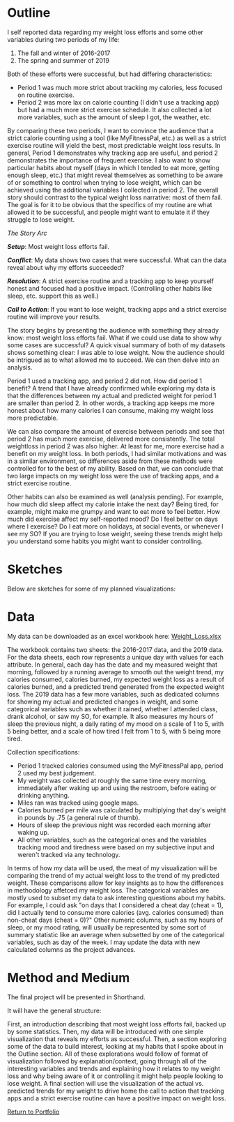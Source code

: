 # Outline

I self reported data regarding my weight loss efforts and some other variables during two periods of my life:
1. The fall and winter of 2016-2017
2. The spring and summer of 2019

Both of these efforts were successful, but had differing characteristics:
- Period 1 was much more strict about tracking my calories, less focused on routine exercise.
- Period 2 was more lax on calorie counting (I didn't use a tracking app) but had a much more strict exercise schedule. It also collected a lot more variables, such as the amount of sleep I got, the weather, etc.

By comparing these two periods, I want to convince the audience that a strict calorie counting using a tool (like MyFitnessPal, etc.) as well as a strict exercise routine will yield the best, most predictable weight loss results. In general, Period 1 demonstrates why tracking app are useful, and period 2 demonstrates the importance of frequent exercise. I also want to show particular habits about myself (days in which I tended to eat more, getting enough sleep, etc.) that might reveal themselves as something to be aware of or something to control when trying to lose weight, which can be achieved using the additional variables I collected in period 2. The overall story should contrast to the typical weight loss narrative: most of them fail. The goal is for it to be obvious that the specifics of my routine are what allowed it to be successful, and people might want to emulate it if they struggle to lose weight.

*The Story Arc*

***Setup***: Most weight loss efforts fail.

***Conflict***: My data shows two cases that were successful. What can the data reveal about why my efforts succeeded?

***Resolution***: A strict exercise routine and a tracking app to keep yourself honest and focused had a positive impact. (Controlling other habits like sleep, etc. support this as well.)

***Call to Action***: If you want to lose weight, tracking apps and a strict exercise routine will improve your results.

The story begins by presenting the audience with something they already know: most weight loss efforts fail. What if we could use data to show why some cases are successful? A quick visual summary of both of my datasets shows something clear: I was able to lose weight. Now the audience should be intrigued as to what allowed me to succeed. We can then delve into an analysis. 

Period 1 used a tracking app, and period 2 did not. How did period 1 benefit? A trend that I have already confirmed while exploring my data is that the differences between my actual and predicted weight for period 1 are smaller than period 2. In other words, a tracking app keeps me more honest about how many calories I can consume, making my weight loss more predictable.

We can also compare the amount of exercise between periods and see that period 2 has much more exercise, delivered more consistently. The total weightloss in period 2 was also higher. At least for me, more exercise had a benefit on my weight loss. In both periods, I had similar motivations and was in a similar environment, so differences aside from these methods were controlled for to the best of my ability. Based on that, we can conclude that two large impacts on my weight loss were the use of tracking apps, and a strict exercise routine.

Other habits can also be examined as well (analysis pending). For example, how much did sleep affect my calorie intake the next day? Being tired, for example, might make me grumpy and want to eat more to feel better. How much did exercise affect my self-reported mood? Do I feel better on days where I exercise? Do I eat more on holidays, at social events, or whenever I see my SO? If you are trying to lose weight, seeing these trends might help you understand some habits you might want to consider controlling.

# Sketches
Below are sketches for some of my planned visualizations:

# Data
My data can be downloaded as an excel workbook here: [Weight_Loss.xlsx](https://jhumes.github.io/Humes-Portfolio/Final_Project/Weight_Loss.xlsx)

The workbook contains two sheets: the 2016-2017 data, and the 2019 data. For the data sheets, each row represents a unique day with values for each attribute. In general, each day has the date and my measured weight that morning, followed by a running average to smooth out the weight trend, my calories consumed, calories burned, my expected weight loss as a result of calories burned, and a predicted trend generated from the expected weight loss. The 2019 data has a few more variables, such as dedicated columns for showing my actual and predicted changes in weight, and some categorical variables such as whether it rained, whether I attended class, drank alcohol, or saw my SO, for example. It also measures my hours of sleep the previous night, a daily rating of my mood on a scale of 1 to 5, with 5 being better, and a scale of how tired I felt from 1 to 5, with 5 being more tired.

Collection specifications:
- Period 1 tracked calories consumed using the MyFitnessPal app, period 2 used my best judgement.
- My weight was collected at roughly the same time every morning, immediately after waking up and using the restroom, before eating or drinking anything.
- Miles ran was tracked using google maps.
- Calories burned per mile was calculated by multiplying that day's weight in pounds by .75 (a general rule of thumb).
- Hours of sleep the previous night was recorded each morning after waking up.
- All other variables, such as the categorical ones and the variables tracking mood and tiredness were based on my subjective input and weren't tracked via any technology.

In terms of how my data will be used, the meat of my visualization will be comparing the trend of my actual weight loss to the trend of my predicted weight. These comparisons allow for key insights as to how the differences in methodology affetced my weight loss. The categorical variables are mostly used to subset my data to ask interesting questions about my habits. For example, I could ask "on days that I considered a cheat day (cheat = 1), did I actually tend to consume more calories (avg. calories consumed) than non-cheat days (cheat = 0)?" Other numeric columns, such as my hours of sleep, or my mood rating, will usually be represented by some sort of summary statistic like an average when subsetted by one of the categorical variables, such as day of the week. I may update the data with new calculated columns as the project advances.

# Method and Medium

The final project will be presented in Shorthand.

It will have the general structure:

First, an introduction describing that most weight loss efforts fail, backed up by some statistics. Then, my data will be introduced with one simple visualization that reveals my efforts as successful. Then, a section exploring some of the data to build interest, looking at my habits that I spoke about in the Outline section. All of these explorations would follow of format of visualization followed by explanation/context, going through all of the interesting variables and trends and explaining how it relates to my weight loss and why being aware of it or controlling it might help people looking to lose weight. A final section will use the visualization of the actual vs. predicted trends for my weight to drive home the call to action that tracking apps and a strict exercise routine can have a positive impact on weight loss.

[Return to Portfolio](https://jhumes.github.io/Humes-Portfolio/)
